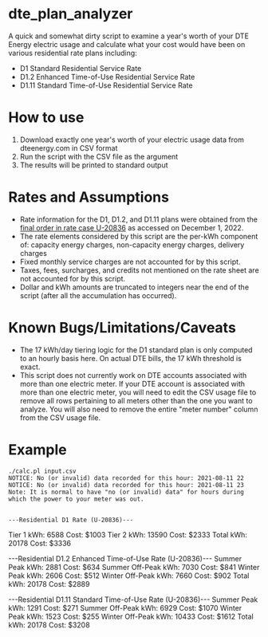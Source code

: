 # dte_plan_analyzer
A quick and somewhat dirty script to examine a year's worth of your DTE Energy electric usage and calculate what your cost would have been on various residential rate plans including:
* D1 Standard Residential Service Rate
* D1.2 Enhanced Time-of-Use Residential Service Rate
* D1.11 Standard Time-of-Use Residential Service Rate


# How to use 
1. Download exactly one year's worth of your electric usage data from dteenergy.com in CSV format
2. Run the script with the CSV file as the argument
3. The results will be printed to standard output

# Rates and Assumptions
* Rate information for the D1, D1.2, and D1.11 plans were obtained from the [final order in rate case U-20836](https://mi-psc.force.com/sfc/servlet.shepherd/version/download/0688y0000058iIbAAI) as accessed on December 1, 2022.
* The rate elements considered by this script are the per-kWh component of: capacity energy charges, non-capacity energy charges, delivery charges
* Fixed monthly service charges are not accounted for by this script.
* Taxes, fees, surcharges, and credits not mentioned on the rate sheet are not accounted for by this script.
* Dollar and kWh amounts are truncated to integers near the end of the script (after all the accumulation has occurred).

# Known Bugs/Limitations/Caveats
* The 17 kWh/day tiering logic for the D1 standard plan is only computed to an hourly basis here. On actual DTE bills, the 17 kWh threshold is exact.
* This script does not currently work on DTE accounts associated with more than one electric meter. If your DTE account is associated with more than one electric meter, you will need to edit the CSV usage file to remove all rows pertaining to all meters other than the one you want to analyze. You will also need to remove the entire "meter number" column from the CSV usage file.

# Example
    ./calc.pl input.csv
    NOTICE: No (or invalid) data recorded for this hour: 2021-08-11 22
    NOTICE: No (or invalid) data recorded for this hour: 2021-08-11 23
    Note: It is normal to have "no (or invalid) data" for hours during which the power to your meter was out.
    
    
    ---Residential D1 Rate (U-20836)---
Tier 1 kWh: 6588 Cost: $1003
Tier 2 kWh: 13590 Cost: $2333
Total  kWh: 20178 Cost: $3336

---Residential D1.2 Enhanced Time-of-Use Rate (U-20836)---
Summer Peak     kWh: 2881 Cost: $634
Summer Off-Peak kWh: 7030 Cost: $841
Winter Peak     kWh: 2606 Cost: $512
Winter Off-Peak kWh: 7660 Cost: $902
Total           kWh: 20178 Cost: $2889

---Residential D1.11 Standard Time-of-Use Rate (U-20836)---
Summer Peak     kWh: 1291 Cost: $271
Summer Off-Peak kWh: 6929 Cost: $1070
Winter Peak     kWh: 1523 Cost: $255
Winter Off-Peak kWh: 10433 Cost: $1612
Total           kWh: 20178 Cost: $3208

